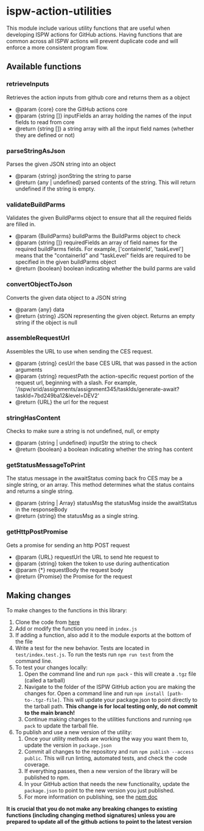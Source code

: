 # ispw-action-utilities

This module include various utility functions that are useful when developing ISPW actions for GitHub actions. Having functions that are common across all ISPW actions will prevent duplicate code and will enforce a more consistent program flow.

## Available functions

### retrieveInputs

Retrieves the action inputs from github core and returns them as a object

* @param {core} core the GitHub actions core
* @param {string []} inputFields an array holding the names of the input fields to read from core
* @return {string []} a string array with all the input field names (whether they are defined or not)

### parseStringAsJson

Parses the given JSON string into an object

* @param  {string} jsonString the string to parse
* @return {any | undefined} parsed contents of the string. This will return undefined if the string is empty.

### validateBuildParms

Validates the given BuildParms object to ensure that all the required fields are filled in.

* @param  {BuildParms} buildParms the BuildParms object to check
* @param {string []} requiredFields an array of field names for the required buildParms fields. For example, ['containerId', 'taskLevel'] means that the "containerId" and "taskLevel" fields are required to be specified in the given buildParms object
* @return {boolean} boolean indicating whether the build parms are valid

### convertObjectToJson

Converts the given data object to a JSON string

* @param {any} data
* @return {string} JSON representing the given object. Returns an empty string if the object is null

### assembleRequestUrl

Assembles the URL to use when sending the CES request.

* @param  {string} cesUrl the base CES URL that was passed in the action arguments
* @param  {string} requestPath the action-specific request portion of the request url, beginning with a slash. For example, '/ispw/srid/assignments/assignment345/taskIds/generate-await?taskId=7bd249ba12&level=DEV2'
* @return {URL} the url for the request

### stringHasContent

Checks to make sure a string is not undefined, null, or empty

* @param  {string | undefined} inputStr the string to check
* @return {boolean} a boolean indicating whether the string has content

### getStatusMessageToPrint

The status message in the awaitStatus coming back fro CES may be a single string, or an array. This method determines what the status contains and returns a single string.

* @param {string | Array} statusMsg the statusMsg inside the awaitStatus in the responseBody
* @return {string} the statusMsg as a single string.

### getHttpPostPromise

Gets a promise for sending an http POST request

* @param {URL} requestUrl the URL to send hte request to
* @param {string} token the token to use during authentication
* @param {*} requestBody the request body
* @return {Promise} the Promise for the request

## Making changes

To make changes to the functions in this library:

1. Clone the code from [here](https://github.com/Compuware-ISPW/ispw-action-utilities)
2. Add or modify the function you need in `index.js`
3. If adding a function, also add it to the module exports at the bottom of the file
4. Write a test for the new behavior. Tests are located in `test/index.test.js`. To run the tests run `npm run test` from the command line.
5. To test your changes locally:
   1. Open the command line and run `npm pack` - this will create a `.tgz` file (called a tarball)
   2. Navigate to the folder of the ISPW GitHub action you are making the changes for. Open a command line and run `npm install [path-to-.tgz-file]`. This will update your package.json to point directly to the tarball path. **This change is for local testing only, do not commit to the main branch!**
   3. Continue making changes to the utilities functions and running `npm pack` to update the tarball file.
6. To publish and use a new version of the utility:
   1. Once your utility methods are working the way you want them to, update the version in `package.json`
   2. Commit all changes to the repository and run `npm publish --access public`. This will run linting, automated tests, and check the code coverage.
   3. If everything passes, then a new version of the library will be published to npm.
   4. In your GitHub action that needs the new functionality, update the `package.json` to point to the new version you just published.
   5. For more information on publishing, see the [npm doc](https://docs.npmjs.com/creating-and-publishing-scoped-public-packages)

**It is crucial that you do not make any breaking changes to existing functions (including changing method signatures) unless you are prepared to update all of the github actions to point to the latest version**
